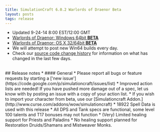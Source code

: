 ```yaml
---
title: SimulationCraft 6.0.2 Warlords of Draenor Beta
layout: posts
tags: release
---
```

*  Updated 9-24-14 8:00 EST/12:00 GMT
* [Warlords of Draenor: Windows 64bit **BETA** ](http://downloads.simulationcraft.org/simc-602-alpha-win64-09-24-6a33237.zip)
* [Warlords of Draenor: OS X 32/64bit **BETA** ](http://downloads.simulationcraft.org/simc-602-1-alpha-osx-x86-09-24-c584fd1.dmg)
* We will attempt to post new Win64 builds every day.
* Check our [source code change history](https://code.google.com/p/simulationcraft/source/list?name=wod) for information on what has changed in the last few days.
<br>
## Release notes
* #### General
    * Please report all bugs or feature requests by starting a ['new issue'](https://code.google.com/p/simulationcraft/issues/list)
    * Improved action lists are needed! If you have pushed more damage out of a spec, let us know with by posting an issue with a copy of your action list. 
    * If you wish to import your character from beta, use our [Simulationcraft Addon.](http://www.curse.com/addons/wow/simulationcraft)
    * 18922 Spell Data is used with this release
	* All DPS and Tank specs are functional, some level 100 talents and T17 bonuses may not function
	* (Very) Limited healing support for Priests and Paladins
	* No healing support planned for Restoration Druids/Shamans and Mistweaver Monks.